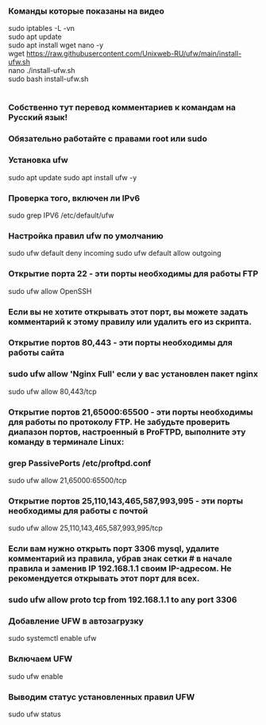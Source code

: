 ### Команды которые показаны на видео
sudo iptables -L -vn <br>
sudo apt update <br>
sudo apt install wget nano -y <br>
wget https://raw.githubusercontent.com/Unixweb-RU/ufw/main/install-ufw.sh <br>
nano ./install-ufw.sh <br>
sudo bash install-ufw.sh <br>
#
### Собственно тут перевод комментариев к командам на Русский язык! 
### Обязательно работайте с правами root или sudo
### Установка ufw
sudo apt update
sudo apt install ufw -y
### Проверка того, включен ли IPv6
sudo grep IPV6 /etc/default/ufw
### Настройка правил ufw по умолчанию
sudo ufw default deny incoming
sudo ufw default allow outgoing
### Открытие порта 22 - эти порты необходимы для работы FTP
sudo ufw allow OpenSSH
### Если вы не хотите открывать этот порт, вы можете задать комментарий к этому правилу или удалить его из скрипта.
### Открытие портов 80,443 - эти порты необходимы для работы сайта
### sudo ufw allow 'Nginx Full' если у вас установлен пакет nginx
sudo ufw allow 80,443/tcp
### Открытие портов 21,65000:65500 - эти порты необходимы для работы по протоколу FTP. Не забудьте проверить диапазон портов, настроенный в ProFTPD, выполните эту команду в терминале Linux:
### grep PassivePorts /etc/proftpd.conf
sudo ufw allow 21,65000:65500/tcp
### Открытие портов 25,110,143,465,587,993,995 - эти порты необходимы для работы с почтой
sudo ufw allow 25,110,143,465,587,993,995/tcp
### 
### Если вам нужно открыть порт 3306 mysql, удалите комментарий из правила, убрав знак сетки # в начале правила и заменив IP 192.168.1.1 своим IP-адресом. Не рекомендуется открывать этот порт для всех.
### sudo ufw allow proto tcp from 192.168.1.1 to any port 3306
### Добавление UFW в автозагрузку
sudo systemctl enable ufw
### Включаем UFW
sudo ufw enable
### Выводим статус установленных правил UFW
sudo ufw status
